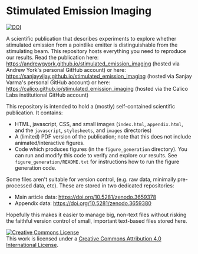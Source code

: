 # Stimulated Emission Imaging

<a href="https://doi.org/TODO"><img src="https://zenodo.org/badge/DOI/TODO.svg" alt="DOI"></a>

A scientific publication that describes experiments to explore whether stimulated emission from a pointlike emitter is distinguishable from the stimulating beam. This repository hosts everything you need to reproduce our results. Read the publication here:
https://andrewgyork.github.io/stimulated_emission_imaging (hosted via Andrew York's personal GitHub account)
or here:
https://sanjayvijay.github.io/stimulated_emission_imaging (hosted via Sanjay Varma's personal GitHub account)
or here:
https://calico.github.io/stimulated_emission_imaging (hosted via the Calico Labs institutional GitHub account)

This repository is intended to hold a (mostly) self-contained scientific publication. It contains:

* HTML, javascript, CSS, and small images (`index.html`, `appendix.html`, and the `javascript`, `stylesheets`, and `images` directories)
* A (limited) PDF version of the publication; note that this does not include animated/interactive figures.
* Code which produces figures (in the `figure_generation` directory). You can run and modify this code to verify and explore our results. See `figure_generation/README.txt` for instructions how to run the figure generation code.

Some files aren't suitable for version control, (e.g. raw data, minimally pre-processed data, etc). These are stored in two dedicated repositories:

* Main article data: https://doi.org/10.5281/zenodo.3659378
* Appendix data: https://doi.org/10.5281/zenodo.3659380

Hopefully this makes it easier to manage big, non-text files without risking the faithful version control of small, important text-based files stored here.

<a rel="license" href="http://creativecommons.org/licenses/by/4.0/"><img alt="Creative Commons License" style="border-width:0" src="https://i.creativecommons.org/l/by/4.0/88x31.png" /></a><br />This work is licensed under a <a rel="license" href="http://creativecommons.org/licenses/by/4.0/">Creative Commons Attribution 4.0 International License</a>.
